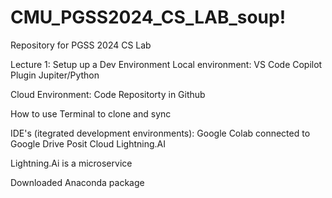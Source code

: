 # CMU_PGSS2024_CS_LAB_soup!
Repository for PGSS 2024 CS Lab

Lecture 1: 
Setup up a Dev Environment
Local environment:
VS Code
Copilot Plugin
Jupiter/Python

Cloud Environment:
Code Repositorty in Github

How to use Terminal to clone and sync

IDE's (itegrated development environments):
Google Colab connected to Google Drive
Posit Cloud
Lightning.AI

Lightning.Ai is a microservice

Downloaded Anaconda package